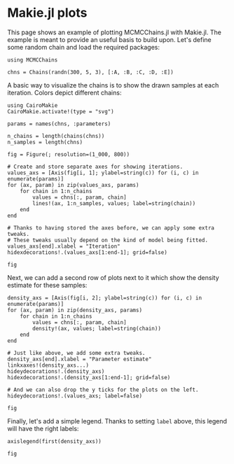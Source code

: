 # Makie.jl plots

This page shows an example of plotting MCMCChains.jl with Makie.jl.
The example is meant to provide an useful basis to build upon.
Let's define some random chain and load the required packages:

```@example makie
using MCMCChains

chns = Chains(randn(300, 5, 3), [:A, :B, :C, :D, :E])
```

A basic way to visualize the chains is to show the drawn samples at each iteration.
Colors depict different chains:

```@example makie
using CairoMakie
CairoMakie.activate!(type = "svg")

params = names(chns, :parameters)

n_chains = length(chains(chns))
n_samples = length(chns)

fig = Figure(; resolution=(1_000, 800))

# Create and store separate axes for showing iterations.
values_axs = [Axis(fig[i, 1]; ylabel=string(c)) for (i, c) in enumerate(params)]
for (ax, param) in zip(values_axs, params)
    for chain in 1:n_chains
        values = chns[:, param, chain]
        lines!(ax, 1:n_samples, values; label=string(chain))
    end
end

# Thanks to having stored the axes before, we can apply some extra tweaks.
# These tweaks usually depend on the kind of model being fitted.
values_axs[end].xlabel = "Iteration"
hidexdecorations!.(values_axs[1:end-1]; grid=false)

fig
```

Next, we can add a second row of plots next to it which show the density estimate for these samples:

```@example makie
density_axs = [Axis(fig[i, 2]; ylabel=string(c)) for (i, c) in enumerate(params)]
for (ax, param) in zip(density_axs, params)
    for chain in 1:n_chains
        values = chns[:, param, chain]
        density!(ax, values; label=string(chain))
    end
end

# Just like above, we add some extra tweaks.
density_axs[end].xlabel = "Parameter estimate"
linkxaxes!(density_axs...)
hideydecorations!.(density_axs)
hidexdecorations!.(density_axs[1:end-1]; grid=false)

# And we can also drop the y ticks for the plots on the left.
hideydecorations!.(values_axs; label=false)

fig
```

Finally, let's add a simple legend.
Thanks to setting `label` above, this legend will have the right labels:

```@example makie
axislegend(first(density_axs))

fig
```
